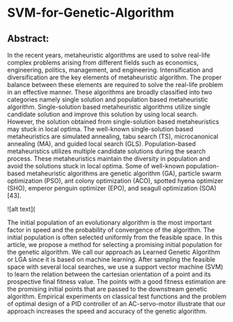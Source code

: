 # SVM-for-Genetic-Algorithm

Abstract:
-------------------------------
In the recent years, metaheuristic algorithms are used to solve real-life complex problems arising from different fields such as economics, engineering, politics, management, and engineering. Intensification and diversification are the key elements of metaheuristic algorithm. The proper balance between these elements are required to solve the real-life problem in an effective manner. These algorithms are broadly classified into two categories namely single solution and population based metaheuristic algorithm. Single-solution based metaheuristic algorithms utilize single candidate solution and improve this solution by using local search. However, the solution obtained from single-solution based metaheuristics may stuck in local optima. The well-known single-solution based metaheuristics are simulated annealing, tabu search (TS), microcanonical annealing (MA), and guided local search (GLS). Population-based metaheuristics utilizes multiple candidate solutions during the search process. These metaheuristics maintain the diversity in population and avoid the solutions stuck in local optima. Some of well-known population-based metaheuristic algorithms are genetic algorithm (GA), particle swarm optimization (PSO), ant colony optimization (ACO), spotted hyena optimizer (SHO), emperor penguin optimizer (EPO), and seagull optimization (SOA) [43].

![alt text](

The initial population of an evolutionary algorithm is the most important factor in speed and the
probability of convergence of the algorithm. The initial population is often selected uniformly from the
feasible space. In this article, we propose a method for selecting a promising initial population for the
genetic algorithm. We call our approach as Learned Genetic Algorithm or LGA since it is based on
machine learning. After sampling the feasible space with several local searches, we use a support vector
machine (SVM) to learn the relation between the cartesian orientation of a point and its prospective final
fitness value. The points with a good fitness estimation are the promising initial points that are passed to
the downstream genetic algorithm. Empirical experiments on classical test functions and the problem of
optimal design of a PID controller of an AC-servo-motor illustrate that our approach increases the speed
and accuracy of the genetic algorithm.
